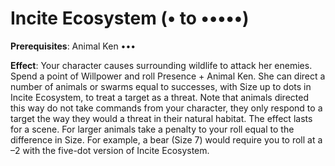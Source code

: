 # Incite Ecosystem (• to •••••)
**Prerequisites**: Animal Ken •••

**Effect**: Your character causes surrounding wildlife
to attack her enemies. Spend a point of Willpower and
roll Presence + Animal Ken. She can direct a number of
animals or swarms equal to successes, with Size up to dots
in Incite Ecosystem, to treat a target as a threat. Note that
animals directed this way do not take commands from
your character, they only respond to a target the way they
would a threat in their natural habitat. The effect lasts
for a scene. For larger animals take a penalty to your roll
equal to the difference in Size. For example, a bear (Size 7)
would require you to roll at a –2 with the five-dot version
of Incite Ecosystem.
